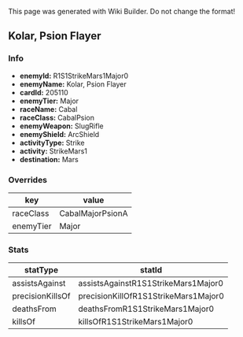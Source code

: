 <span class="wiki-builder">This page was generated with Wiki Builder. Do not change the format!</span>

## Kolar, Psion Flayer
### Info
* **enemyId:** R1S1StrikeMars1Major0
* **enemyName:** Kolar, Psion Flayer
* **cardId:** 205110
* **enemyTier:** Major
* **raceName:** Cabal
* **raceClass:** CabalPsion
* **enemyWeapon:** SlugRifle
* **enemyShield:** ArcShield
* **activityType:** Strike
* **activity:** StrikeMars1
* **destination:** Mars

### Overrides
key | value
--- | -----
raceClass | CabalMajorPsionA
enemyTier | Major

### Stats
statType | statId
-------- | ------
assistsAgainst | assistsAgainstR1S1StrikeMars1Major0
precisionKillsOf | precisionKillOfR1S1StrikeMars1Major0
deathsFrom | deathsFromR1S1StrikeMars1Major0
killsOf | killsOfR1S1StrikeMars1Major0

